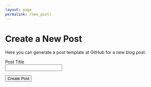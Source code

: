 ```yaml
---
layout: page
permalink: /new_post/
---
```


# Create a New Post

Here you can generate a post template at GitHub for a new blog post.

Post Title<br>
<input type="text" id="post_title">

<!-- Add lists with categories and tags here ?? -->
<button type="submit" id="create_button">Create Post</button>

<script type="text/javascript">
  function create_new_post()
  {
    var title = document.getElementById("post_title").value;

    if (title != "")
    {
      var title_raw = title;
      title = title.replace(/ /g, "-").replace(/\//g, "");
      var date = new Date();
      var url = "https://github.com/{{site.github_username}}{{site.baseurl}}/new/master?filename=_posts/"
        + date.getFullYear() + "-" + (date.getMonth() + 1) + "-" + date.getDate() + "-" + title + ".md";

      var default_text = [
        '---',
        'layout: post',
        'title: "' + title_raw + '"',
        'description: "Short summary displayed at the main page"',
        'discussion: true',
        'category: foo',
        'tags: [ tag1, tag2 ]',
        '---',
        '',
        'Your new post here.'
      ].join('\n');

      url += "&value=" + encodeURIComponent(default_text);
      window.open(url);
    }
  }

  window.onload = function() {
    document.getElementById("create_button").onclick = create_new_post;
  };

</script>
